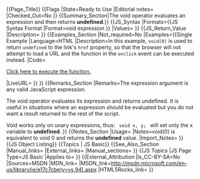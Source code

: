 {{Page_Title}}
{{Flags
|State=Ready to Use
|Editorial notes=
|Checked_Out=No
}}
{{Summary_Section|The void operator evaluates an expression and then returns <b>undefined</b>.}}
{{JS_Syntax
|Formats={{JS Syntax Format
|Format=void expression
}}
|Values=
}}
{{JS_Return_Value
|Description=
}}
{{Examples_Section
|Not_required=No
|Examples={{Single Example
|Language=HTML
|Description=In this example, <code>void(0)</code> is used to return <code>undefined</code> to the link's <code>href</code> property, so that the browser will not attempt to load a URL and the function in the <code>onclick</code> event can be executed instead.
|Code=<!DOCTYPE html>  
<html>  
<head>  
<title>JavaScript void example</title>  
</head>  
<body>  
<p>
<a href="javascript:void(0)" onclick="myFunction()">Click here to execute the function.</a>  
</p>
</body>  
</html> 
|LiveURL=
}}
}}
{{Remarks_Section
|Remarks=The expression argument is any valid JavaScript expression.

The void operator evaluates its expression and returns undefined. It is useful in situations where an expression should be evaluated but you do not want a result returned to the rest of the script.

Void works only on unary expressions, thus: <code> void x, y; </code>
will set only the x variable to <b>undefined</b>.
}}
{{Notes_Section
|Usage=
|Notes=void(0) is equivalent to void 0 and returns the <b>undefined</b> value.
|Import_Notes=
}}
{{JS Object Listing}}
{{Topics | JS Basic}}
{{See_Also_Section
|Manual_links=
|External_links=
|Manual_sections=
}}
{{JS Topics
|JS Page Type=JS Basic
|Applies to=
}}
{{External_Attribution
|Is_CC-BY-SA=No
|Sources=MSDN
|MDN_link=
|MSDN_link=http://msdn.microsoft.com/en-us/library/ie/e17c7cbe(v=vs.94).aspx
|HTML5Rocks_link=
}}